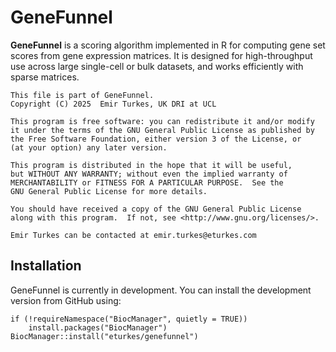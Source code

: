 # GeneFunnel

**GeneFunnel** is a scoring algorithm implemented in R for computing gene set scores from gene expression matrices.
It is designed for high-throughput use across large single-cell or bulk datasets, and works efficiently with sparse matrices.

```
This file is part of GeneFunnel.
Copyright (C) 2025  Emir Turkes, UK DRI at UCL

This program is free software: you can redistribute it and/or modify
it under the terms of the GNU General Public License as published by
the Free Software Foundation, either version 3 of the License, or
(at your option) any later version.

This program is distributed in the hope that it will be useful,
but WITHOUT ANY WARRANTY; without even the implied warranty of
MERCHANTABILITY or FITNESS FOR A PARTICULAR PURPOSE.  See the
GNU General Public License for more details.

You should have received a copy of the GNU General Public License
along with this program.  If not, see <http://www.gnu.org/licenses/>.

Emir Turkes can be contacted at emir.turkes@eturkes.com
```

## Installation

GeneFunnel is currently in development. You can install the development version from GitHub using:

```
if (!requireNamespace("BiocManager", quietly = TRUE))
    install.packages("BiocManager")
BiocManager::install("eturkes/genefunnel")
```
